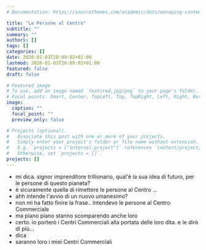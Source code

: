 ```yaml
---
# Documentation: https://sourcethemes.com/academic/docs/managing-content/

title: "Le Persone al Centro"
subtitle: ""
summary: ""
authors: []
tags: []
categories: []
date: 2020-01-03T20:09:02+01:00
lastmod: 2020-01-03T20:09:02+01:00
featured: false
draft: false

# Featured image
# To use, add an image named `featured.jpg/png` to your page's folder.
# Focal points: Smart, Center, TopLeft, Top, TopRight, Left, Right, BottomLeft, Bottom, BottomRight.
image:
  caption: ""
  focal_point: ""
  preview_only: false

# Projects (optional).
#   Associate this post with one or more of your projects.
#   Simply enter your project's folder or file name without extension.
#   E.g. `projects = ["internal-project"]` references `content/project/deep-learning/index.md`.
#   Otherwise, set `projects = []`.
projects: []
---
```


- mi dica. signor imprenditore trillionario, qual'è la sua idea di futuro, per le persone di questo pianeta?
- è sicuramente quella di rimettere le persone al Centro ...
- ahh intende l'avvio di un nuovo umanesimo?
- non mi ha fatto finire la frase.. intendevo le persone al Centro Commerciale
- ma piano piano stanno scomparendo anche loro
- certo. io porterò i Centri Commerciali alla portata delle loro dita. e le dirò di più...
- dica
- saranno loro i miei Centri Commerciali
